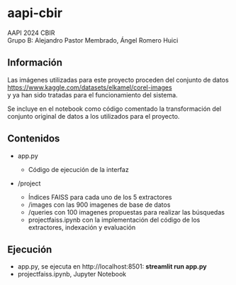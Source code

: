 # aapi-cbir
AAPI 2024 CBIR  
Grupo B: Alejandro Pastor Membrado, Ángel Romero Huici

## Información
Las imágenes utilizadas para este proyecto proceden del conjunto de datos https://www.kaggle.com/datasets/elkamel/corel-images  
y ya han sido tratadas para el funcionamiento del sistema.  

Se incluye en el notebook como código comentado la transformación del conjunto original de datos a los utilizados para el proyecto.

## Contenidos
- app.py  
  - Código de ejecución de la interfaz

- /project 
  - Índices FAISS para cada uno de los 5 extractores
  - /images con las 900 imagenes de base de datos
  - /queries con 100 imagenes propuestas para realizar las búsquedas
  - projectfaiss.ipynb con la implementación del código de los extractores, indexación y evaluación
 
## Ejecución
- app.py, se ejecuta en http://localhost:8501:
  **streamlit run app.py**
- projectfaiss.ipynb, Jupyter Notebook
